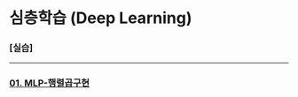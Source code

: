 # 심층학습 (Deep Learning)

### [실습]

---

### [01. MLP-행렬곱구현](https://github.com/hyunmin0317/DeepLearning/blob/master/%5B%EC%8B%A4%EC%8A%B5%5D/%5B%EC%8B%A4%EC%8A%B501%5DMLP-%ED%96%89%EB%A0%AC%EA%B3%B1%EA%B5%AC%ED%98%84/%5B%EC%8B%A4%EC%8A%B501%5DMLP-%ED%96%89%EB%A0%AC%EA%B3%B1%EA%B5%AC%ED%98%84.ipynb)
